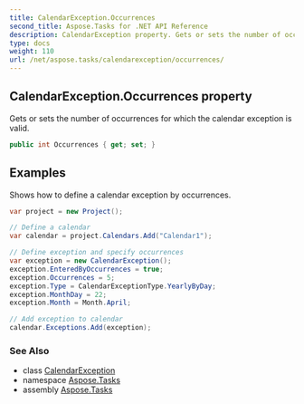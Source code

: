 ```yaml
---
title: CalendarException.Occurrences
second_title: Aspose.Tasks for .NET API Reference
description: CalendarException property. Gets or sets the number of occurrences for which the calendar exception is valid
type: docs
weight: 110
url: /net/aspose.tasks/calendarexception/occurrences/
---
```

## CalendarException.Occurrences property

Gets or sets the number of occurrences for which the calendar exception is valid.

```csharp
public int Occurrences { get; set; }
```

## Examples

Shows how to define a calendar exception by occurrences.

```csharp
var project = new Project();

// Define a calendar
var calendar = project.Calendars.Add("Calendar1");

// Define exception and specify occurrences
var exception = new CalendarException();
exception.EnteredByOccurrences = true;
exception.Occurrences = 5;
exception.Type = CalendarExceptionType.YearlyByDay;
exception.MonthDay = 22;
exception.Month = Month.April;

// Add exception to calendar
calendar.Exceptions.Add(exception);
```

### See Also

* class [CalendarException](../)
* namespace [Aspose.Tasks](../../calendarexception/)
* assembly [Aspose.Tasks](../../../)


